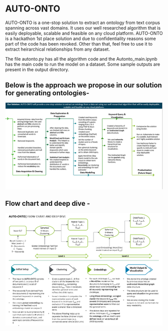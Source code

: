 # AUTO-ONTO
AUTO-ONTO is a one-stop solution to extract an ontology from text corpus spanning across vast domains. It uses our well researched algorithm that is easily deployable, scalable and feasible on any cloud platform. AUTO-ONTO is a hackathon 1st place solution and due to confidentiality reasons some part of the code has been revoked. Other than that, feel free to use it to extract heirarchical relationships from any dataset.

The file autonto.py has all the algorithm code and the Autonto_main.ipynb has the main code to run the model on a dataset. Some sample outputs are present in the output directory.

## Below is the approach we propose in our solution for generating ontologies-

![Overall Approach](https://github.com/Abhinand20/AUTO-ONTO/blob/main/imgs/approach.PNG)

## Flow chart and deep dive -

![Flow Chart](https://github.com/Abhinand20/AUTO-ONTO/blob/main/imgs/Flow.PNG)
